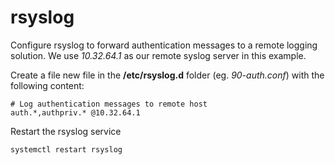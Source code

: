 # rsyslog

Configure rsyslog to forward authentication messages to a remote logging solution. We use *10.32.64.1* as our remote syslog server in this example.

Create a file new file in the **/etc/rsyslog.d** folder (eg. *90-auth.conf*) with the following content:

```text
# Log authentication messages to remote host
auth.*,authpriv.* @10.32.64.1
```

Restart the rsyslog service

```shell
systemctl restart rsyslog
```
